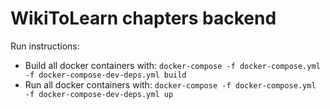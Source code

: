 # WikiToLearn chapters backend

Run instructions:

* Build all docker containers with: `docker-compose -f docker-compose.yml  -f docker-compose-dev-deps.yml build`
* Run all docker containers with: `docker-compose -f docker-compose.yml  -f docker-compose-dev-deps.yml up`
